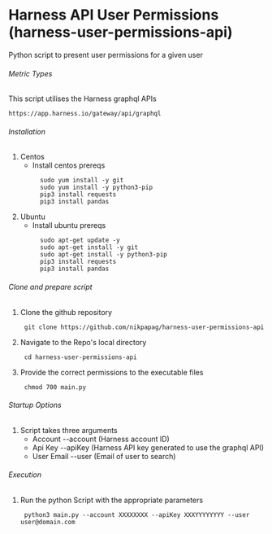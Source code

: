 # Harness API User Permissions (harness-user-permissions-api)
Python script to present user permissions for a given user


###### Metric Types
This script utilises the Harness graphql APIs 
```
https://app.harness.io/gateway/api/graphql
```


###### Installation
1. Centos
    - Install centos prereqs
      ```
        sudo yum install -y git
        sudo yum install -y python3-pip
        pip3 install requests
        pip3 install pandas
      ```
2. Ubuntu
    - Install ubuntu prereqs
      ```
        sudo apt-get update -y
        sudo apt-get install -y git
        sudo apt-get install -y python3-pip
        pip3 install requests
        pip3 install pandas
      ```

###### Clone and prepare script

1. Clone the github repository

        git clone https://github.com/nikpapag/harness-user-permissions-api

2. Navigate to the Repo's local directory

        cd harness-user-permissions-api

      
3. Provide the correct permissions to the executable files

        chmod 700 main.py


###### Startup Options
1. Script takes three arguments
      - Account  --account (Harness account ID)
      - Api Key  --apiKey (Harness API key generated to use the graphql API)
      - User Email  --user (Email of user to search)


###### Execution
      
1. Run the python Script with the appropriate parameters

        python3 main.py --account XXXXXXXX --apiKey XXXYYYYYYYY --user user@domain.com


